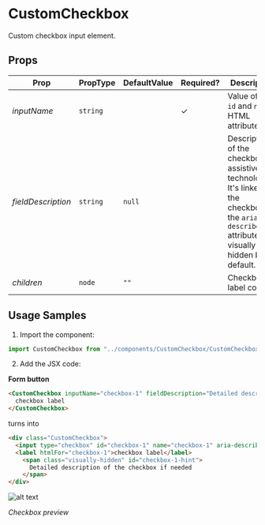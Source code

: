 # CustomCheckbox

Custom checkbox input element.

## Props

| Prop               | PropType | DefaultValue | Required? | Description                                                                                                                                               |
| ------------------ | -------- | ------------ | --------- | --------------------------------------------------------------------------------------------------------------------------------------------------------- |
| _inputName_        | `string` |              | ✓         | Value of both `id` and `name` HTML attributes                                                                                                             |
| _fieldDescription_ | `string` | `null`       |           | Description of the checkbox for assistive technologies. It's linked to the checkbox by the `aria-describedby` attribute. It's visually hidden by default. |
| _children_         | `node`   | `""`         |           | Checkbox label content                                                                                                                                    |

## Usage Samples

1. Import the component:

```javascript
import CustomCheckbox from "../components/CustomCheckbox/CustomCheckbox";
```

2. Add the JSX code:

**Form button**

```html
<CustomCheckbox inputName="checkbox-1" fieldDescription="Detailed description of the checkbox if needed">
  checkbox label
</CustomCheckbox>
```

turns into

```html
<div class="CustomCheckbox">
  <input type="checkbox" id="checkbox-1" name="checkbox-1" aria-describedby="checkbox-1-hint" />
  <label htmlFor="checkbox-1">checkbox label</label>
    <span class="visually-hidden" id="checkbox-1-hint">
      Detailed description of the checkbox if needed
    </span>
</div>
```

![alt text](http://lacerda.design/Shopify/Checkbox.png "Checkbox preview")

_*Checkbox preview*_
